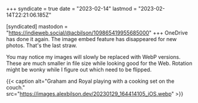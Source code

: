 +++
syndicate = true
date = "2023-02-14"
lastmod = "2023-02-14T22:21:06.185Z"

[syndicated]
mastodon = "https://indieweb.social/@acbilson/109865419955685000"
+++
OneDrive has done it again. The image embed feature has disappeared for new photos. That's the last straw.

You may notice my images will slowly be replaced with WebP versions. These are much smaller in file size while looking good for the Web. Rotation might be wonky while I figure out which need to be flipped.

{{< caption alt="Graham and Royal playing with a cooking set on the couch." src="https://images.alexbilson.dev/20230129_164414105_iOS.webp" >}}